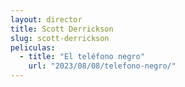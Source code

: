 ```yaml
---
layout: director
title: Scott Derrickson
slug: scott-derrickson
peliculas:
  - title: "El teléfono negro"
    url: "2023/08/08/telefono-negro/"
---
```

